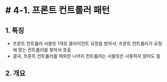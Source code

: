 # # 4-1. 프론트 컨트롤러 패턴

## 1. 특징

* 프론트 컨트롤러 서블릿 1개로 클라이언트 요청을 받아서, 프론트 컨트롤러가 요청에 맞는 컨트롤러를 찾아서 호출
* 결국, 프론트 컨트롤러를 제외한 나머지 컨트롤러는 서블릿은 사용하지 않아도 됨


## 2. 개요
